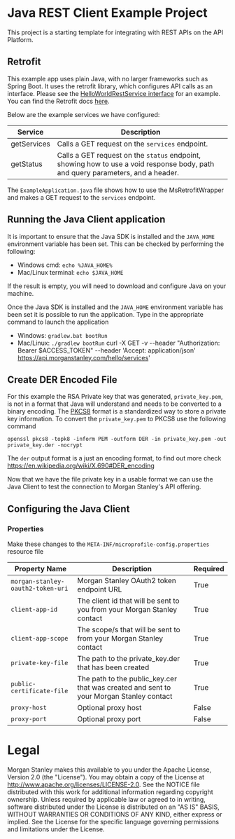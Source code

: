# Java REST Client Example Project
This project is a starting template for integrating with REST APIs on the API Platform.

## Retrofit
This example app uses plain Java, with no larger frameworks such as Spring Boot. It uses the retrofit library, which configures API calls as an interface. Please see the [HelloWorldRestService interface](./src/main/java/com/ms/infra/example/application/servies/HelloWorldRestService.java) for an example. You can find the Retrofit docs [here](https://square.github.io/retrofit/).

Below are the example services we have configured:

| Service         | Description                                                                                                                     |
| --------------- |---------------------------------------------------------------------------------------------------------------------------------|
| getServices     | Calls a GET request on the `services` endpoint.                                                                                 |
| getStatus       | Calls a GET request on the `status` endpoint, showing how to use a void response body, path and query parameters, and a header. |

The `ExampleApplication.java` file shows how to use the MsRetrofitWrapper and makes a GET request to the `services` endpoint.

## Running the Java Client application
It is important to ensure that the Java SDK is installed and the `JAVA_HOME` environment variable has been set.
This can be checked by performing the following:

* Windows cmd: `echo %JAVA_HOME%`
* Mac/Linux terminal: `echo $JAVA_HOME`

If the result is empty, you will need to download and configure Java on your machine.

Once the Java SDK is installed and the `JAVA_HOME` environment variable has been set it is possible to run the application.
Type in the appropriate command to launch the application

* Windows: `gradlew.bat bootRun`
* Mac/Linux: `./gradlew bootRun`
curl -X GET -v --header "Authorization: Bearer $ACCESS_TOKEN" --header 'Accept: application/json' https://api.morganstanley.com/hello/services'

## Create DER Encoded File
For this example the RSA Private key that was generated, `private_key.pem`, is not in a format that Java will understand and needs to be converted to a binary encoding.
The [PKCS8](https://en.wikipedia.org/wiki/PKCS_8) format is a standardized way to store a private key information.
To convert the `private_key.pem` to PKCS8 use the following command

```shell
openssl pkcs8 -topk8 -inform PEM -outform DER -in private_key.pem -out private_key.der -nocrypt
```
The `der` output format is a just an encoding format, to find out more check <https://en.wikipedia.org/wiki/X.690#DER_encoding>

Now that we have the file private key in a usable format we can use the Java Client to test the connection to Morgan Stanley's API offering.

## Configuring the Java Client

### Properties
Make these changes to the `META-INF/microprofile-config.properties` resource file

| Property Name                     | Description                                                                             | Required |
|-----------------------------------|-----------------------------------------------------------------------------------------|----------|
| `morgan-stanley-oauth2-token-uri` | Morgan Stanley OAuth2 token endpoint URL                                                | True     |
| `client-app-id`                   | The client id that will be sent to you from your Morgan Stanley contact                 | True     |
| `client-app-scope`                | The scope/s that will be sent to from your Morgan Stanley contact                       | True     |
| `private-key-file`                | The path to the private_key.der that has been created                                   | True     |
| `public-certificate-file`         | The path to the public_key.cer that was created and sent to your Morgan Stanley contact | True     |
| `proxy-host`                      | Optional proxy host                                                                     | False    |
| `proxy-port`                      | Optional proxy port                                                                     | False    |

# Legal

Morgan Stanley makes this available to you under the Apache License, Version 2.0 (the "License"). You may obtain a copy of the License at http://www.apache.org/licenses/LICENSE-2.0.
See the NOTICE file distributed with this work for additional information regarding copyright ownership.
Unless required by applicable law or agreed to in writing, software distributed under the License is distributed on an "AS IS" BASIS, WITHOUT WARRANTIES OR CONDITIONS OF ANY KIND, either express or implied.
See the License for the specific language governing permissions and limitations under the License.